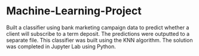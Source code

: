 # Machine-Learning-Project
Built a classifier using bank marketing campaign data to predict whether a client will subscribe to a term  deposit. The predictions were outputted to a separate file. This classifier was built using the KNN algorithm. The solution was completed in Jupyter Lab using Python.
